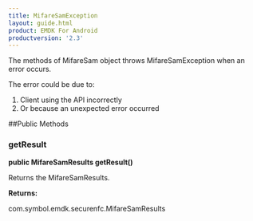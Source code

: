 ```yaml
---
title: MifareSamException
layout: guide.html
product: EMDK For Android
productversion: '2.3'
---
```


The methods of MifareSam object throws MifareSamException when an error
 occurs.

The error could be due to:

1. Client using the API incorrectly
2. Or because an unexpected error occurred

##Public Methods

### getResult

**public MifareSamResults getResult()**

Returns the MifareSamResults.

**Returns:**

com.symbol.emdk.securenfc.MifareSamResults












